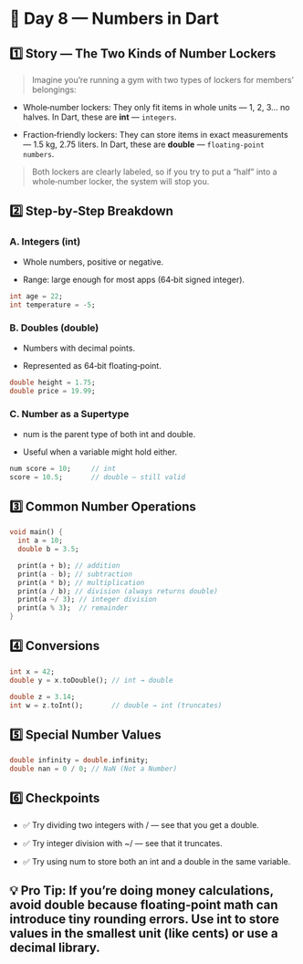 # 🎯 Day 8 — Numbers in Dart
## 1️⃣ Story — The Two Kinds of Number Lockers
> Imagine you’re running a gym with two types of lockers for members’ belongings:

- Whole‑number lockers: They only fit items in whole units — 1, 2, 3… no halves. In Dart, these are **int** — `integers`.

- Fraction‑friendly lockers: They can store items in exact measurements — 1.5 kg, 2.75 liters. In Dart, these are **double** — `floating‑point numbers`.

> Both lockers are clearly labeled, so if you try to put a “half” into a whole‑number locker, the system will stop you.

## 2️⃣ Step‑by‑Step Breakdown
### A. Integers (int)
- Whole numbers, positive or negative.

- Range: large enough for most apps (64‑bit signed integer).
``` dart 
int age = 22;
int temperature = -5;
```
### B. Doubles (double)
- Numbers with decimal points.

- Represented as 64‑bit floating‑point.
``` dart 
double height = 1.75;
double price = 19.99;
```
### C. Number as a Supertype
- num is the parent type of both int and double.

- Useful when a variable might hold either.
```dart 
num score = 10;     // int
score = 10.5;       // double — still valid
```
## 3️⃣ Common Number Operations
```dart 
void main() {
  int a = 10;
  double b = 3.5;

  print(a + b); // addition
  print(a - b); // subtraction
  print(a * b); // multiplication
  print(a / b); // division (always returns double)
  print(a ~/ 3); // integer division
  print(a % 3);  // remainder
}
```
## 4️⃣ Conversions
```dart 
int x = 42;
double y = x.toDouble(); // int → double

double z = 3.14;
int w = z.toInt();       // double → int (truncates)
```
## 5️⃣ Special Number Values
```dart 
double infinity = double.infinity;
double nan = 0 / 0; // NaN (Not a Number)
```
## 6️⃣ Checkpoints
- ✅ Try dividing two integers with / — see that you get a double.

- ✅ Try integer division with ~/ — see that it truncates.

- ✅ Try using num to store both an int and a double in the same variable.

## 💡 Pro Tip: If you’re doing money calculations, avoid double because floating‑point math can introduce tiny rounding errors. Use int to store values in the smallest unit (like cents) or use a decimal library.

